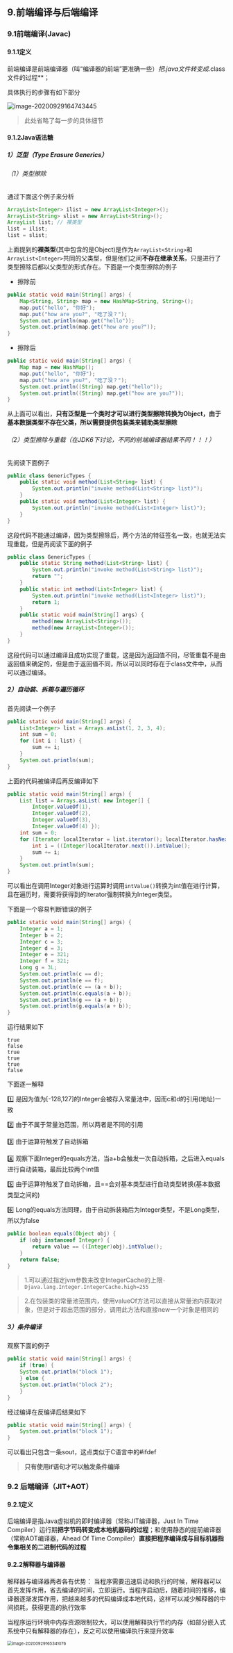 ## 9.前端编译与后端编译

### 9.1前端编译(Javac)

#### 9.1.1定义

前端编译是前端编译器（叫“编译器的前端”更准确一些）**把*.java文件转变成*.class文件的过程**；

具体执行的步骤有如下部分

![image-20200929164743445](https://cdn.jsdelivr.net/gh/linkins1/MyNoteBooks/resources/imgs/jvm/image-20200929164743445.png)

> 此处省略了每一步的具体细节

#### 9.1.2Java语法糖

##### 1）泛型（Type Erasure Generics）

###### （1）类型擦除

通过下面这个例子来分析

```java
ArrayList<Integer> ilist = new ArrayList<Integer>();
ArrayList<String> slist = new ArrayList<String>();
ArrayList list; // 裸类型
list = ilist;
list = slist;
```

上面提到的**裸类型**(其中包含的是Object)是作为`ArrayList<String>`和`ArrayList<Integer>`共同的父类型，但是他们之间**不存在继承关系**，只是进行了类型擦除后都以父类型的形式存在。下面是一个类型擦除的例子

- 擦除前

```java
public static void main(String[] args) {
    Map<String, String> map = new HashMap<String, String>();
    map.put("hello", "你好");
    map.put("how are you?", "吃了没？");
    System.out.println(map.get("hello"));
    System.out.println(map.get("how are you?"));
}
```

- 擦除后

```java
public static void main(String[] args) {
    Map map = new HashMap();
    map.put("hello", "你好");
    map.put("how are you?", "吃了没？");
    System.out.println((String) map.get("hello"));
    System.out.println((String) map.get("how are you?"));
}
```

从上面可以看出，**只有泛型是一个类时才可以进行类型擦除转换为Object，由于基本数据类型不存在父类，所以需要提供包装类来辅助类型擦除**

###### （2）类型擦除与重载（在JDK6下讨论，不同的前端编译器结果不同！！！）

先阅读下面例子

```java
public class GenericTypes {
    public static void method(List<String> list) {
        System.out.println("invoke method(List<String> list)");
    }
    public static void method(List<Integer> list) {
        System.out.println("invoke method(List<Integer> list)");
    }
}
```

这段代码不能通过编译，因为类型擦除后，两个方法的特征签名一致，也就无法实现重载，但是再阅读下面的例子

```java
public class GenericTypes {
    public static String method(List<String> list) {
        System.out.println("invoke method(List<String> list)");
        return "";
    }
    public static int method(List<Integer> list) {
        System.out.println("invoke method(List<Integer> list)");
        return 1;
    }
    public static void main(String[] args) {
        method(new ArrayList<String>());
        method(new ArrayList<Integer>());
    }
}
```

这段代码可以通过编译且成功实现了重载，这是因为返回值不同，尽管重载不是由返回值来确定的，但是由于返回值不同，所以可以同时存在于class文件中，从而可以通过编译。

##### 2）自动装、拆箱与遍历循环

首先阅读一个例子

```java
public static void main(String[] args) {
    List<Integer> list = Arrays.asList(1, 2, 3, 4);
    int sum = 0;
    for (int i : list) {
        sum += i;
    }
    System.out.println(sum);
}
```

上面的代码被编译后再反编译如下

```java
public static void main(String[] args) {
    List list = Arrays.asList( new Integer[] {
        Integer.valueOf(1),
        Integer.valueOf(2),
        Integer.valueOf(3),
        Integer.valueOf(4) });
    int sum = 0;
    for (Iterator localIterator = list.iterator(); localIterator.hasNext(); ) {
        int i = ((Integer)localIterator.next()).intValue();
        sum += i;
    }
    System.out.println(sum);
}
```

可以看出在调用Integer对象进行运算时调用`intValue()`转换为int值在进行计算，且在遍历时，需要将获得到的Iterator强制转换为Integer类型。

下面是一个容易判断错误的例子

```java
public static void main(String[] args) {
    Integer a = 1;
    Integer b = 2;
    Integer c = 3;
    Integer d = 3;
    Integer e = 321;
    Integer f = 321;
    Long g = 3L;
    System.out.println(c == d);
    System.out.println(e == f);
    System.out.println(c == (a + b));
    System.out.println(c.equals(a + b));
    System.out.println(g == (a + b));
    System.out.println(g.equals(a + b));
}
```

运行结果如下

```text
true
false
true
true
true
false
```

下面逐一解释

:one: 是因为值为[-128,127]的Integer会被存入常量池中，因而c和d的引用(地址)一致

:two: 由于不属于常量池范围，所以两者是不同的引用

:three: 由于运算符触发了自动拆箱

:four: 观察下面Integer的equals方法，当a+b会触发一次自动拆箱，之后进入equals进行自动装箱，最后比较两个int值

:five: 由于运算符触发了自动拆箱，且==会对基本类型进行自动类型转换(基本数据类型之间的)

:six:  Long的equals方法同理，由于自动拆装箱后为Integer类型，不是Long类型，所以为false

```java
public boolean equals(Object obj) {
    if (obj instanceof Integer) {
        return value == ((Integer)obj).intValue();
    }
    return false;
}
```

> 1.可以通过指定jvm参数来改变IntegerCache的上限`-Djava.lang.Integer.IntegerCache.high=255`

> 2.在包装类的常量池范围内，使用valueOf方法可以直接从常量池内获取对象，但是对于超出范围的部分，调用此方法和直接new一个对象是相同的

##### 3）条件编译

观察下面的例子

```java
public static void main(String[] args) {
    if (true) {
    System.out.println("block 1");
    } else {
    System.out.println("block 2");
    }
}
```

经过编译在反编译后结果如下

```java
public static void main(String[] args) {
    System.out.println("block 1");
}
```

可以看出只包含一条sout，这点类似于C语言中的#ifdef

> **只有使用if语句才可以触发条件编译**

### 9.2 后端编译（JIT+AOT）

#### 9.2.1定义

后端编译是指Java虚拟机的即时编译器（常称JIT编译器，Just In Time Compiler）运行期**把字节码转变成本地机器码的过程**；和使用静态的提前编译器（常称AOT编译器，Ahead Of Time Compiler）**直接把程序编译成与目标机器指令集相关的二进制代码的过程**

#### 9.2.2解释器与编译器

解释器与编译器两者各有优势：
当程序需要迅速启动和执行的时候，解释器可以首先发挥作用，省去编译的时间，立即运行。当程序启动后，随着时间的推移，编译器逐渐发挥作用，把越来越多的代码编译成本地代码，这样可以减少解释器的中间损耗，获得更高的执行效率

当程序运行环境中内存资源限制较大，可以使用解释执行节约内存（如部分嵌入式系统中只有解释器的存在），反之可以使用编译执行来提升效率

<img src="https://cdn.jsdelivr.net/gh/linkins1/MyNoteBooks/resources/imgs/jvm/image-20200929165341076.png" alt="image-20200929165341076" style="zoom:67%;" />
























